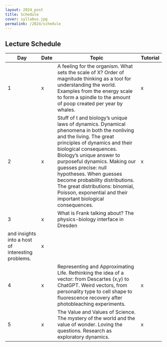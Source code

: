 ```yaml
---
layout: 2024_post
title: Schedule
cover: syllabus.jpg
permalink: /2024/schedule
---
```


## Lecture Schedule

| Day | Date | Topic | Tutorial |
| -- | -- | -- | -- |
| 1 | x | A feeling for the organism.  What sets the scale of X?  Order of magnitude thinking as a tool for understanding the world.  Examples from the energy scale to form a spindle to the amount of poop created per year by whales. | x |
| 2 | x | Stuff of t and biology’s unique laws of dynamics.  Dynamical phenomena in both the nonliving and the living.  The great principles of dynamics and their biological consequences.  Biology’s unique answer to purposeful dynamics. Making our guesses precise: null hypotheses.  When guesses become probability distributions.  The great distributions: binomial, Poisson, exponential and their important biological consequences. | x |
| 3 | x | What is Frank talking about?  The physics-biology interface in Dresden
and insights into a host of interesting problems. | x |
| 4 | x | Representing and Approximating Life.  Rethinking the idea of a vector: from Descartes (x,y) to ChatGPT. Weird vectors, from personality type to cell shape to fluorescence recovery after photobleaching experiments. | x |
| 5 | x | The Value and Values of Science.  The mystery of the world and the value of wonder.  Loving the questions.  Research as exploratory dynamics. | x |